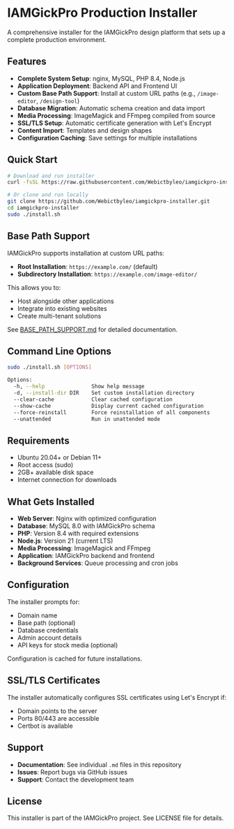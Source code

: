 # IAMGickPro Production Installer

A comprehensive installer for the IAMGickPro design platform that sets up a complete production environment.

## Features

- **Complete System Setup**: nginx, MySQL, PHP 8.4, Node.js
- **Application Deployment**: Backend API and Frontend UI
- **Custom Base Path Support**: Install at custom URL paths (e.g., `/image-editor`, `/design-tool`)
- **Database Migration**: Automatic schema creation and data import
- **Media Processing**: ImageMagick and FFmpeg compiled from source
- **SSL/TLS Setup**: Automatic certificate generation with Let's Encrypt
- **Content Import**: Templates and design shapes
- **Configuration Caching**: Save settings for multiple installations

## Quick Start

```bash
# Download and run installer
curl -fsSL https://raw.githubusercontent.com/Webictbyleo/iamgickpro-installer/main/install.sh | sudo bash

# Or clone and run locally
git clone https://github.com/Webictbyleo/iamgickpro-installer.git
cd iamgickpro-installer
sudo ./install.sh
```

## Base Path Support

IAMGickPro supports installation at custom URL paths:

- **Root Installation**: `https://example.com/` (default)
- **Subdirectory Installation**: `https://example.com/image-editor/`

This allows you to:
- Host alongside other applications
- Integrate into existing websites
- Create multi-tenant solutions

See [BASE_PATH_SUPPORT.md](BASE_PATH_SUPPORT.md) for detailed documentation.

## Command Line Options

```bash
sudo ./install.sh [OPTIONS]

Options:
  -h, --help               Show help message
  -d, --install-dir DIR    Set custom installation directory
  --clear-cache            Clear cached configuration
  --show-cache             Display current cached configuration
  --force-reinstall        Force reinstallation of all components
  --unattended             Run in unattended mode
```

## Requirements

- Ubuntu 20.04+ or Debian 11+
- Root access (sudo)
- 2GB+ available disk space
- Internet connection for downloads

## What Gets Installed

- **Web Server**: Nginx with optimized configuration
- **Database**: MySQL 8.0 with IAMGickPro schema
- **PHP**: Version 8.4 with required extensions
- **Node.js**: Version 21 (current LTS)
- **Media Processing**: ImageMagick and FFmpeg
- **Application**: IAMGickPro backend and frontend
- **Background Services**: Queue processing and cron jobs

## Configuration

The installer prompts for:
- Domain name
- Base path (optional)
- Database credentials
- Admin account details
- API keys for stock media (optional)

Configuration is cached for future installations.

## SSL/TLS Certificates

The installer automatically configures SSL certificates using Let's Encrypt if:
- Domain points to the server
- Ports 80/443 are accessible
- Certbot is available

## Support

- **Documentation**: See individual `.md` files in this repository
- **Issues**: Report bugs via GitHub issues
- **Support**: Contact the development team

## License

This installer is part of the IAMGickPro project. See LICENSE file for details.